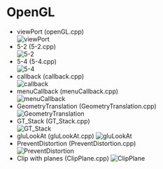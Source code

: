 # OpenGL
- viewPort (openGL.cpp)   
![viewPort](/images/openGL.png)
- 5-2 (5-2.cpp)     
![5-2](/images/5-2.png)
- 5-4 (5-4.cpp)       
![5-4](/images/5-4.png)
- callback (callback.cpp)   
![callback](/images/callback.png)
- menuCallback (menuCallback.cpp)   
![menuCallback](/images/menuCallback.png)
- GeometryTranslation (GeometryTranslation.cpp)   
![GeometryTranslation](/images/GeometryTranslation.png)
- GT_Stack (GT_Stack.cpp)   
![GT_Stack](/images/GT_Stack.png)    
- gluLookAt (gluLookAt.cpp)
![gluLookAt](/images/GluLookAt.png)   
- PreventDistortion (PreventDistortion.cpp)   
![PreventDistortion](/images/PreventDistortion.png)   
- Clip with planes (ClipPlane.cpp)
![ClipPlane](/images/ClipPlane.png)
